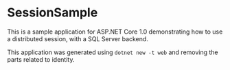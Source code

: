 # SessionSample

This is a sample application for ASP.NET Core 1.0 demonstrating how to use a distributed session, with a SQL Server backend.

This application was generated using `dotnet new -t web` and removing the parts related to identity.
